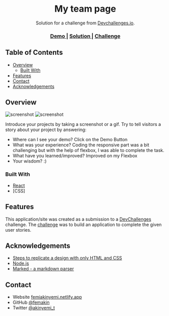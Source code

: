 <!-- Please update value in the {}  -->

<h1 align="center">My team page</h1>

<div align="center">
   Solution for a challenge from  <a href="http://devchallenges.io" target="_blank">Devchallenges.io</a>.
</div>

<div align="center">
  <h3>
    <a href="https://404-devchallenge.netlify.app/">
      Demo
    </a>
    <span> | </span>
    <a href="https://github.com/femakin/My-team-page">
      Solution
    </a>
    <span> | </span>
    <a href="https://devchallenges.io/challenges/hhmesazsqgKXrTkYkt0U#">
      Challenge
    </a>
  </h3>
</div>

<!-- TABLE OF CONTENTS -->

## Table of Contents

- [Overview](#overview)
  - [Built With](#built-with)
- [Features](#features)
- [Contact](#contact)
- [Acknowledgements](#acknowledgements)

<!-- OVERVIEW -->

## Overview

![screenshot](https://res.cloudinary.com/femakin/image/upload/v1608398160/myteam-DESKTOP_qc5e9w.jpg)
![screenshot](https://res.cloudinary.com/femakin/image/upload/v1608398212/myteam-MOBILE_v7sknn.jpg)

Introduce your projects by taking a screenshot or a gif. Try to tell visitors a story about your project by answering:

- Where can I see your demo? Click on the Demo Button
- What was your experience? Coding the responsive part was a bit challenging but with the help of flexbox, I was able to complete the task.
- What have you learned/improved? Improved on my Flexbox 
- Your wisdom? :)

### Built With

<!-- This section should list any major frameworks that you built your project using. Here are a few examples.-->

- [React](https://reactjs.org/)
- [CSS]


## Features

<!-- List the features of your application or follow the template. Don't share the figma file here :) -->

This application/site was created as a submission to a [DevChallenges](https://devchallenges.io/challenges) challenge. The [challenge](https://devchallenges.io/challenges/wBunSb7FPrIepJZAg0sY) was to build an application to complete the given user stories.


## Acknowledgements

<!-- This section should list any articles or add-ons/plugins that helps you to complete the project. This is optional but it will help you in the future. For exmpale -->

- [Steps to replicate a design with only HTML and CSS](https://devchallenges-blogs.web.app/how-to-replicate-design/)
- [Node.js](https://nodejs.org/)
- [Marked - a markdown parser](https://github.com/chjj/marked)

## Contact

- Website [femiakinyemi.netlify.app](https://femiakinyemi.netlify.app/)
- GitHub [@femakin](https://github.com/femakin/)
- Twitter [@akinyemi_t](https://twitter.com/akinyemi_t/)
